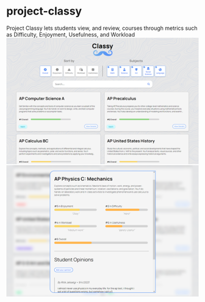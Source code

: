 # project-classy
Project Classy lets students view, and review, courses through metrics such as Difficulty, Enjoyment, Usefulness, and Workload
<img src="./readme/example1.png"></img>
<img src="./readme/example2.png"></img>
